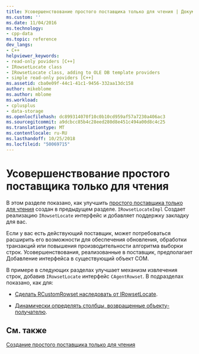 ```yaml
---
title: Усовершенствование простого поставщика только для чтения | Документация Майкрософт
ms.custom: ''
ms.date: 11/04/2016
ms.technology:
- cpp-data
ms.topic: reference
dev_langs:
- C++
helpviewer_keywords:
- read-only poviders [C++]
- IRowsetLocate class
- IRowsetLocate class, adding to OLE DB template providers
- simple read-only poviders [C++]
ms.assetid: cba0e09f-44c1-41c1-9456-332aa13dc158
author: mikeblome
ms.author: mblome
ms.workload:
- cplusplus
- data-storage
ms.openlocfilehash: dc899314070f10c0b10cd959af57a7230a406ac3
ms.sourcegitcommit: a9dcbcc85b4c28eed280d8e451c494a00d8c4c25
ms.translationtype: MT
ms.contentlocale: ru-RU
ms.lasthandoff: 10/25/2018
ms.locfileid: "50069715"
---
```

# <a name="enhancing-the-simple-read-only-provider"></a>Усовершенствование простого поставщика только для чтения

В этом разделе показано, как улучшить [простого поставщика только для чтения](../../data/oledb/implementing-the-simple-read-only-provider.md) создан в предыдущем разделе. `IRowsetLocateImpl` Создает реализацию `IRowsetLocate` интерфейс и добавляет поддержку закладку для вас.

Если у вас есть действующий поставщик, может потребоваться расширить его возможности для обеспечения обновления, обработки транзакций или повышения производительности алгоритма выборки строк. Усовершенствования, реализованные в поставщик, предполагает Добавление интерфейса в существующий объект COM.

В примере в следующих разделах улучшает механизм извлечения строк, добавив `IRowsetLocate` интерфейс `CAgentRowset`. В подразделах показано, как для:

- [Сделать RCustomRowset наследовать от IRowsetLocate](../../data/oledb/modifying-the-inheritance-of-rmyproviderrowset.md).

- [Динамически определять столбцы, возвращенные объекту-получателю](../../data/oledb/dynamically-determining-columns-returned-to-the-consumer.md).

## <a name="see-also"></a>См. также

[Создание простого поставщика только для чтения](../../data/oledb/creating-a-simple-read-only-provider.md)